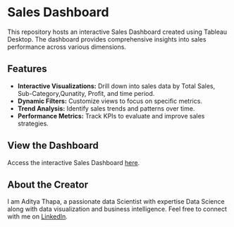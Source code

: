 # Sales Dashboard

This repository hosts an interactive Sales Dashboard created using Tableau Desktop. The dashboard provides comprehensive insights into sales performance across various dimensions.

## Features
- **Interactive Visualizations:** Drill down into sales data by Total Sales, Sub-Category,Qunatity, Profit, and time period.
- **Dynamic Filters:** Customize views to focus on specific metrics.
- **Trend Analysis:** Identify sales trends and patterns over time.
- **Performance Metrics:** Track KPIs to evaluate and improve sales strategies.

## View the Dashboard
Access the interactive Sales Dashboard [here](https://username.github.io/sales-dashboard/).

## About the Creator
I am Aditya Thapa, a passionate data Scientist with expertise Data Science along with data visualization and business intelligence. Feel free to connect with me on [LinkedIn](www.linkedin.com/in/adityathapa45).
